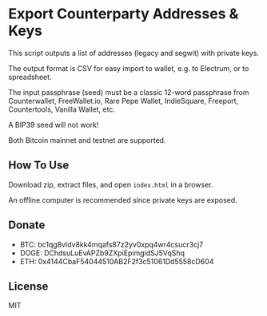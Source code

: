 # Export Counterparty Addresses & Keys

This script outputs a list of addresses (legacy and segwit) with private keys.

The output format is CSV for easy import to wallet, e.g. to Electrum, or to spreadsheet.

The input passphrase (seed) must be a classic 12-word passphrase from Counterwallet, FreeWallet.io, Rare Pepe Wallet, IndieSquare, Freeport, Countertools, Vanilla Wallet, etc.

A BIP39 seed will not work!

Both Bitcoin mainnet and testnet are supported.

## How To Use

Download zip, extract files, and open `index.html` in a browser.

An offline computer is recommended since private keys are exposed.

## Donate

* BTC: bc1qg8vldv8kk4mqafs87z2yv0xpq4wr4csucr3cj7
* DOGE: DChdsuLuEvAPZb9ZXpiEpimgidSJ5VqShq
* ETH: 0x4144CbaF54044510AB2F2f3c51061Dd5558cD604

## License

MIT